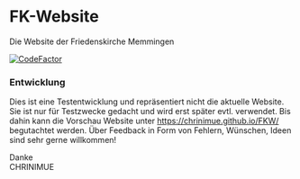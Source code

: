 # FK-Website
Die Website der Friedenskirche Memmingen

[![CodeFactor](https://www.codefactor.io/repository/github/chrinimue/fkw/badge)](https://www.codefactor.io/repository/github/chrinimue/fkw)

### Entwicklung
Dies ist eine Testentwicklung und repräsentiert nicht die aktuelle Website. Sie ist nur für Testzwecke gedacht und wird erst später evtl. verwendet. Bis dahin kann die Vorschau Website unter https://chrinimue.github.io/FKW/ begutachtet werden.
Über Feedback in Form von Fehlern, Wünschen, Ideen sind sehr gerne willkommen!

Danke<br>
CHRINIMUE
